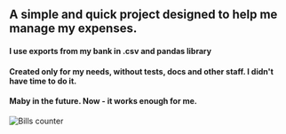 
## A simple and quick project designed to help me manage my expenses. 

#### I use exports from my bank in .csv and pandas library
#### Created only for my needs, without tests, docs and other staff. I didn't have time to do it. 
#### Maby in the future. Now - it works enough for me.


![Bills counter](wydatki_icon.ico)
